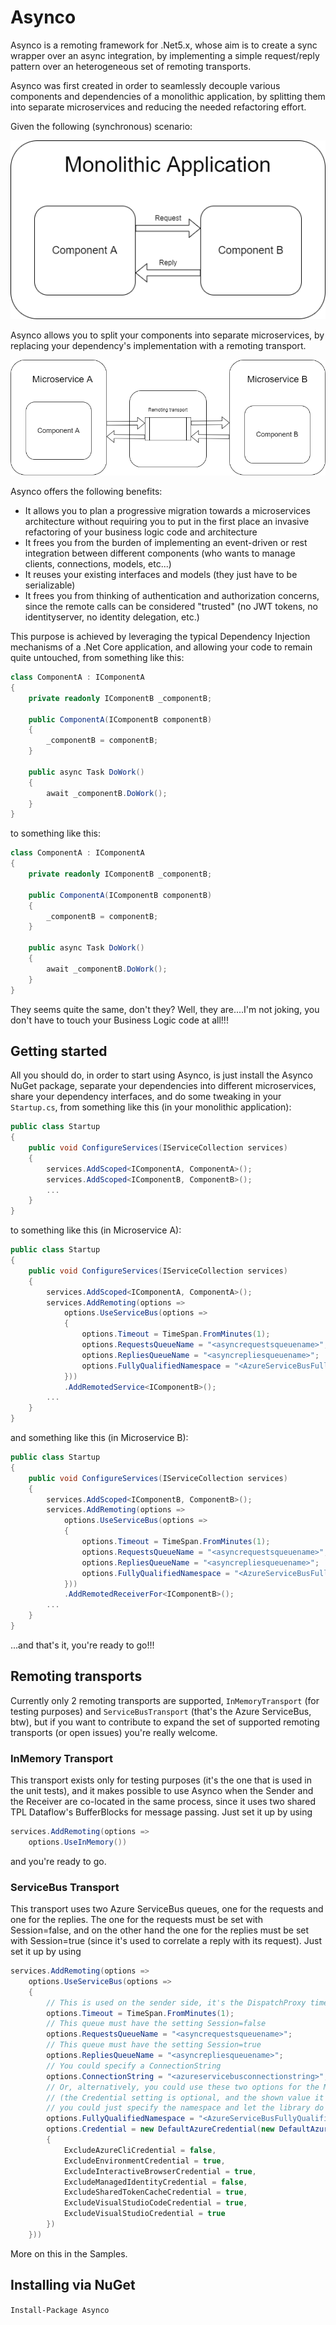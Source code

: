 # Asynco
Asynco is a remoting framework for .Net5.x, whose aim is to create a sync wrapper over an async integration, by implementing a simple request/reply pattern over an heterogeneous set of remoting transports.

Asynco was first created in order to seamlessly decouple various components and dependencies of a monolithic application, by splitting them into separate microservices and reducing the needed refactoring effort.

Given the following (synchronous) scenario:

![Before Asynco](https://github.com/danielegiallonardo/asynco/blob/main/images/Asynco_Before.png "Before Asynco")

Asynco allows you to split your components into separate microservices, by replacing your dependency's implementation with a remoting transport.

![After Asynco](https://github.com/danielegiallonardo/asynco/blob/main/images/Asynco_After.png "After Asynco")

Asynco offers the following benefits:
- It allows you to plan a progressive migration towards a microservices architecture without requiring you to put in the first place an invasive refactoring of your business logic code and architecture
- It frees you from the burden of implementing an event-driven or rest integration between different components (who wants to manage clients, connections, models, etc...)
- It reuses your existing interfaces and models (they just have to be serializable)
- It frees you from thinking of authentication and authorization concerns, since the remote calls can be considered "trusted" (no JWT tokens, no identityserver, no identity delegation, etc.)

This purpose is achieved by leveraging the typical Dependency Injection mechanisms of a .Net Core application, and allowing your code to remain quite untouched, from something like this:

```csharp
class ComponentA : IComponentA
{
	private readonly IComponentB _componentB;

	public ComponentA(IComponentB componentB)
	{
		_componentB = componentB;
	}

	public async Task DoWork()
	{
		await _componentB.DoWork();
	}
}
```

to something like this:

```csharp
class ComponentA : IComponentA
{
	private readonly IComponentB _componentB;

	public ComponentA(IComponentB componentB)
	{
		_componentB = componentB;
	}

	public async Task DoWork()
	{
		await _componentB.DoWork();
	}
}
```

They seems quite the same, don't they? Well, they are....I'm not joking, you don't have to touch your Business Logic code at all!!!

## Getting started

All you should do, in order to start using Asynco, is just install the Asynco NuGet package, separate your dependencies into different microservices, share your dependency interfaces, and do some tweaking in your `Startup.cs`, from something like this (in your monolithic application):

```csharp
public class Startup
{
	public void ConfigureServices(IServiceCollection services)
	{
		services.AddScoped<IComponentA, ComponentA>();
		services.AddScoped<IComponentB, ComponentB>();
		...
	}
}
```

to something like this (in Microservice A):

```csharp
public class Startup
{
	public void ConfigureServices(IServiceCollection services)
	{
		services.AddScoped<IComponentA, ComponentA>();
		services.AddRemoting(options =>
			options.UseServiceBus(options =>
			{
				options.Timeout = TimeSpan.FromMinutes(1);
				options.RequestsQueueName = "<asyncrequestsqueuename>";
				options.RepliesQueueName = "<asyncrepliesqueuename>";
				options.FullyQualifiedNamespace = "<AzureServiceBusFullyQualifiedNamespace>";
			}))
			.AddRemotedService<IComponentB>();
		...
	}
}
```

and something like this (in Microservice B):

```csharp
public class Startup
{
	public void ConfigureServices(IServiceCollection services)
	{
		services.AddScoped<IComponentB, ComponentB>();
		services.AddRemoting(options =>
			options.UseServiceBus(options =>
			{
				options.Timeout = TimeSpan.FromMinutes(1);
				options.RequestsQueueName = "<asyncrequestsqueuename>";
				options.RepliesQueueName = "<asyncrepliesqueuename>";
				options.FullyQualifiedNamespace = "<AzureServiceBusFullyQualifiedNamespace>";
			}))
			.AddRemotedReceiverFor<IComponentB>();
		...
	}
}
```

...and that's it, you're ready to go!!!

## Remoting transports

Currently only 2 remoting transports are supported, `InMemoryTransport` (for testing purposes) and `ServiceBusTransport` (that's the Azure ServiceBus, btw), but if you want to contribute to expand the set of supported remoting transports (or open issues) you're really welcome.

### InMemory Transport
This transport exists only for testing purposes (it's the one that is used in the unit tests), and it makes possible to use Asynco when the Sender and the Receiver are co-located in the same process, since it uses two shared TPL Dataflow's BufferBlocks for message passing. Just set it up by using 

```csharp
services.AddRemoting(options =>
	options.UseInMemory())
```

and you're ready to go.

### ServiceBus Transport
This transport uses two Azure ServiceBus queues, one for the requests and one for the replies. The one for the requests must be set with Session=false, and on the other hand the one for the replies must be set with Session=true (since it's used to correlate a reply with its request). Just set it up by using

```csharp
services.AddRemoting(options =>
	options.UseServiceBus(options =>
	{
		// This is used on the sender side, it's the DispatchProxy timeout 
		options.Timeout = TimeSpan.FromMinutes(1); 
		// This queue must have the setting Session=false
		options.RequestsQueueName = "<asyncrequestsqueuename>";
		// This queue must have the setting Session=true
		options.RepliesQueueName = "<asyncrepliesqueuename>";
		// You could specify a ConnectionString
		options.ConnectionString = "<azureservicebusconnectionstring>",
		// Or, alternatively, you could use these two options for the ManagedIdentity scenario
		// (the Credential setting is optional, and the shown value it's the default one,
		// you could just specify the namespace and let the library do the rest)
		options.FullyQualifiedNamespace = "<AzureServiceBusFullyQualifiedNamespace>";
		options.Credential = new DefaultAzureCredential(new DefaultAzureCredentialOptions()
		{
			ExcludeAzureCliCredential = false,
			ExcludeEnvironmentCredential = true,
			ExcludeInteractiveBrowserCredential = true,
			ExcludeManagedIdentityCredential = false,
			ExcludeSharedTokenCacheCredential = true,
			ExcludeVisualStudioCodeCredential = true,
			ExcludeVisualStudioCredential = true
		})
	}))
```

More on this in the Samples.

## Installing via NuGet
`Install-Package Asynco`

